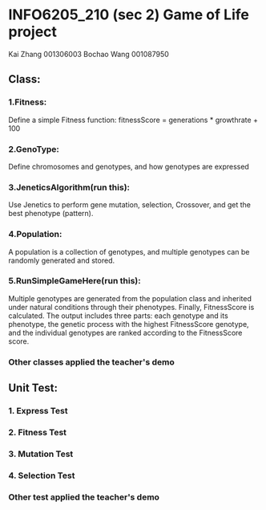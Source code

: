 # INFO6205_210 (sec 2) Game of Life project
Kai Zhang   001306003
Bochao Wang 001087950
## Class:

### 1.Fitness: 
Define a simple Fitness function: fitnessScore = generations * growthrate + 100

### 2.GenoType: 
Define chromosomes and genotypes, and how genotypes are expressed

### 3.JeneticsAlgorithm(run this):
Use Jenetics to perform gene mutation, selection, Crossover, and get the best phenotype (pattern).

### 4.Population: 
A population is a collection of genotypes, and multiple genotypes can be randomly generated and stored.

### 5.RunSimpleGameHere(run this):
Multiple genotypes are generated from the population class and inherited under natural conditions through their phenotypes. Finally, FitnessScore is calculated. The output includes three parts: each genotype and its phenotype, the genetic process with the highest FitnessScore genotype, and the individual genotypes are ranked according to the FitnessScore score.

### Other classes applied the teacher's demo

## Unit Test:
### 1. Express Test
### 2. Fitness Test
### 3. Mutation Test
### 4. Selection Test

### Other test applied the teacher's demo
